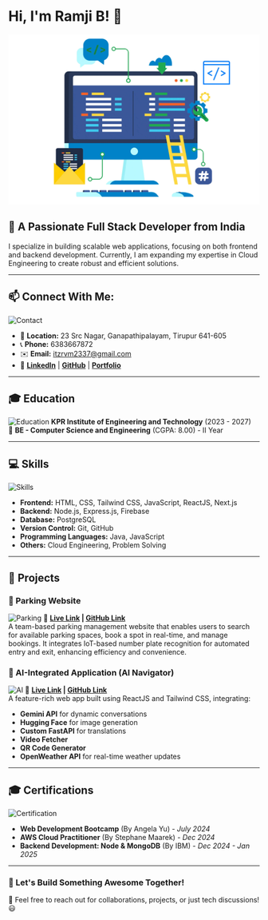 # Hi, I'm Ramji B! 👋

![Developer Banner](d.webp)

## 🚀 A Passionate Full Stack Developer from India

I specialize in building scalable web applications, focusing on both frontend and backend development. Currently, I am expanding my expertise in Cloud Engineering to create robust and efficient solutions.

---

## 📫 Connect With Me:
![Contact](https://source.unsplash.com/200x100/?email,phone)
- 📍 **Location:** 23 Src Nagar, Ganapathipalayam, Tirupur 641-605
- 📞 **Phone:** 6383667872
- ✉️ **Email:** [itzrvm2337@gmail.com](mailto:itzrvm2337@gmail.com)
- 🔗 **[LinkedIn](#)** | **[GitHub](#)** | **[Portfolio](#)**

---

## 🎓 Education
![Education](https://source.unsplash.com/200x100/?graduation,books)
**KPR Institute of Engineering and Technology** (2023 - 2027)  
📖 **BE - Computer Science and Engineering** (CGPA: 8.00) - II Year

---

## 💻 Skills
![Skills](https://source.unsplash.com/200x100/?technology,coding)
- **Frontend:** HTML, CSS, Tailwind CSS, JavaScript, ReactJS, Next.js
- **Backend:** Node.js, Express.js, Firebase
- **Database:** PostgreSQL
- **Version Control:** Git, GitHub
- **Programming Languages:** Java, JavaScript
- **Others:** Cloud Engineering, Problem Solving

---

## 🌟 Projects
### 🚗 Parking Website
![Parking](https://source.unsplash.com/200x100/?car,parking)
🔗 **[Live Link](#) | [GitHub Link](#)**  
A team-based parking management website that enables users to search for available parking spaces, book a spot in real-time, and manage bookings. It integrates IoT-based number plate recognition for automated entry and exit, enhancing efficiency and convenience.

### 🤖 AI-Integrated Application (AI Navigator)
![AI](https://source.unsplash.com/200x100/?artificial,intelligence)
🔗 **[Live Link](#) | [GitHub Link](#)**  
A feature-rich web app built using ReactJS and Tailwind CSS, integrating:
- **Gemini API** for dynamic conversations
- **Hugging Face** for image generation
- **Custom FastAPI** for translations
- **Video Fetcher**
- **QR Code Generator**
- **OpenWeather API** for real-time weather updates

---

## 🎓 Certifications
![Certification](https://source.unsplash.com/200x100/?certificate,award)
- **Web Development Bootcamp** (By Angela Yu) - *July 2024*
- **AWS Cloud Practitioner** (By Stephane Maarek) - *Dec 2024*
- **Backend Development: Node & MongoDB** (By IBM) - *Dec 2024 - Jan 2025*

---

### 🚀 Let's Build Something Awesome Together!  
💬 Feel free to reach out for collaborations, projects, or just tech discussions! 😃

